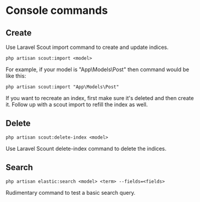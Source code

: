 # Console commands

## Create
Use Laravel Scout import command to create and update indices.
```
php artisan scout:import <model>
```
For example, if your model is "App\Models\Post" then command would be like this:
```
php artisan scout:import "App\Models\Post"
```

If you want to recreate an index, first make sure it's deleted and then create it.
Follow up with a scout import to refill the index as well.

## Delete
```
php artisan scout:delete-index <model>
```
Use Laravel Scount delete-index command to delete the indices.

## Search
```
php artisan elastic:search <model> <term> --fields=<fields>
```
Rudimentary command to test a basic search query.
